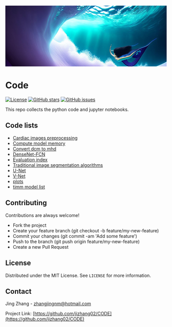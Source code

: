 ![Header Image](/code/dream_codeworld.jpg)

# Code 


[![License](https://img.shields.io/badge/license-MIT-blue.svg)](https://opensource.org/licenses/MIT)
[![GitHub stars](https://img.shields.io/github/stars/jizhang02/CODE.svg)](https://github.com/jizhang02/CODE/stargazers)
[![GitHub issues](https://img.shields.io/github/issues/jizhang02/CODE.svg)](https://github.com/jizhang02/CODE/issues)

This repo collects the python code and jupyter notebooks.

## Code lists
* [Cardiac images preprocessing](/code/cardiac-dataset-preprocess)
* [Compute model memory](https://gist.github.com/jizhang02/ef8eb45450f3d943fea37c6544d3808c)
* [Convert dcm to mhd](https://gist.github.com/jizhang02/6e395880c085f7c9884d9cec5490c710)
* [DenseNet-FCN](/code/densenetfcn)
* [Evaluation index](/code/basic-python-files/)
* [Traditional image segmentation algorithms](/code/traditional-segmentation-algorithms/)
* [U-Net](/code/u-net)
* [V-Net](/code/vnet.py)
* [plots](/code/basic-python-files/myplots.ipynb) 
* [timm model list](/code/basic-python-files/timm_model_names.ipynb)



## Contributing

Contributions are always welcome!

- Fork the project
- Create your feature branch (git checkout -b feature/my-new-feature)
- Commit your changes (git commit -am 'Add some feature')
- Push to the branch (git push origin feature/my-new-feature)
- Create a new Pull Request

## License

Distributed under the MIT License. See `LICENSE` for more information.

## Contact

Jing Zhang - zhangjingnm@hotmail.com

Project Link: [https://github.com/jizhang02/CODE](https://github.com/jizhang02/CODE)
